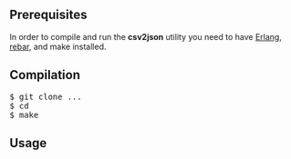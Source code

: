 ## Prerequisites

In order to compile and run the **csv2json** utility you need to have [Erlang](http://www.erlang.org/), [rebar](https://github.com/basho/rebar), and make installed.

## Compilation

<pre>
$ git clone ...
$ cd
$ make
</pre>

## Usage

<pre>

</pre>
